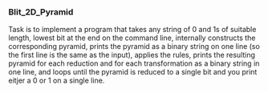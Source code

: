 ### Blit_2D_Pyramid

Task is to implement a program that takes any string of 0 and 1s of suitable length, lowest bit at the end on the command line, internally constructs the corresponding pyramid, prints the pyramid as a binary string on one line (so the first line is the same as the input), applies the rules, prints the resulting pyramid for each reduction and for each transformation as a binary string in one line, and loops until the pyramid is reduced to a single bit and you print eitjer a 0 or 1 on a single line.
